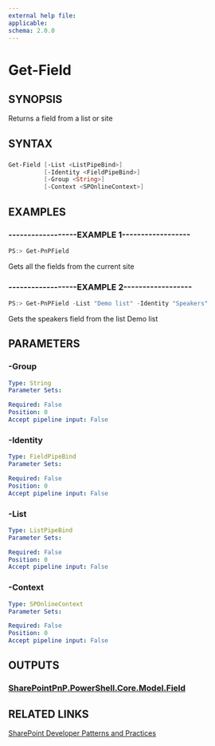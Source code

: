 ```yaml
---
external help file:
applicable: 
schema: 2.0.0
---
```

# Get-Field

## SYNOPSIS
Returns a field from a list or site

## SYNTAX 

### 
```powershell
Get-Field [-List <ListPipeBind>]
          [-Identity <FieldPipeBind>]
          [-Group <String>]
          [-Context <SPOnlineContext>]
```

## EXAMPLES

### ------------------EXAMPLE 1------------------
```powershell
PS:> Get-PnPField
```

Gets all the fields from the current site

### ------------------EXAMPLE 2------------------
```powershell
PS:> Get-PnPField -List "Demo list" -Identity "Speakers"
```

Gets the speakers field from the list Demo list

## PARAMETERS

### -Group


```yaml
Type: String
Parameter Sets: 

Required: False
Position: 0
Accept pipeline input: False
```

### -Identity


```yaml
Type: FieldPipeBind
Parameter Sets: 

Required: False
Position: 0
Accept pipeline input: False
```

### -List


```yaml
Type: ListPipeBind
Parameter Sets: 

Required: False
Position: 0
Accept pipeline input: False
```

### -Context


```yaml
Type: SPOnlineContext
Parameter Sets: 

Required: False
Position: 0
Accept pipeline input: False
```

## OUTPUTS

### [SharePointPnP.PowerShell.Core.Model.Field](https://msdn.microsoft.com/en-us/library/microsoft.sharepoint.client.field.aspx)

## RELATED LINKS

[SharePoint Developer Patterns and Practices](http://aka.ms/sppnp)
